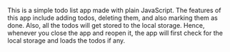 This is a simple todo list app made with plain JavaScript. The features of this app include adding todos, deleting them, and also marking them as done. Also, all the todos will get stored to the local storage. Hence, whenever you close the app and reopen it, the app will first check for the local storage and loads the todos if any.
